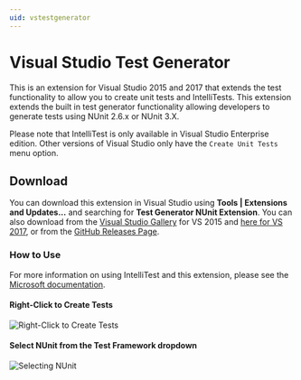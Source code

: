 ```yaml
---
uid: vstestgenerator
---
```


# Visual Studio Test Generator

This is an extension for Visual Studio 2015 and 2017 that extends
the test functionality to allow you to create unit tests and IntelliTests.
This extension extends the built in test generator functionality allowing
developers to generate tests using NUnit 2.6.x or NUnit 3.X.

Please note that IntelliTest is only available in Visual
Studio Enterprise edition. Other versions of Visual Studio
only have the `Create Unit Tests` menu option.

## Download

You can download this extension in Visual Studio using **Tools | Extensions and Updates...**
and searching for **Test Generator NUnit Extension**. You can also download from the
[Visual Studio Gallery](https://visualstudiogallery.msdn.microsoft.com/bd30bf3f-4183-4b00-a245-1875316b8cd3) for VS 2015 and [here for VS 2017](https://marketplace.visualstudio.com/items?itemName=NUnitDevelopers.TestGeneratorNUnitextension-18371),
or from the [GitHub Releases Page](https://github.com/nunit/nunit-vs-testgenerator/releases).

### How to Use

For more information on using IntelliTest and this extension, please
see the [Microsoft documentation](https://msdn.microsoft.com/en-us/library/dn823749.aspx).

#### Right-Click to Create Tests

![Right-Click to Create Tests](https://i-msdn.sec.s-msft.com/dynimg/IC820614.png)

#### Select NUnit from the Test Framework dropdown

![Selecting NUnit](https://i-msdn.sec.s-msft.com/dynimg/IC820617.png)
